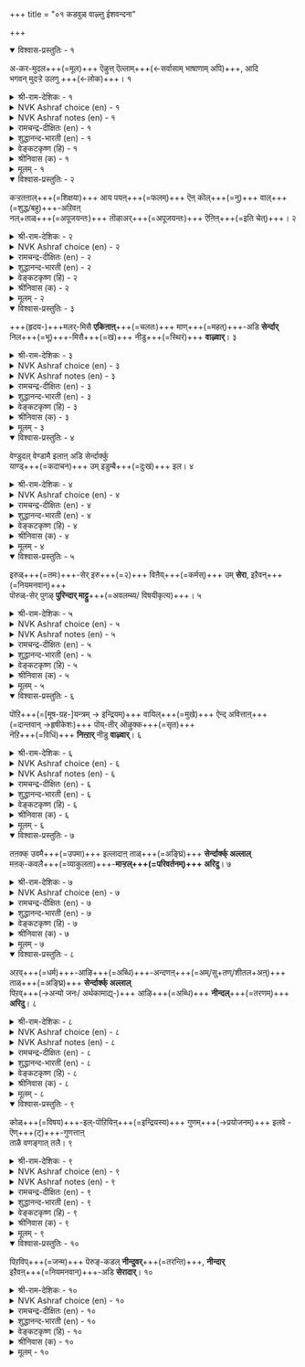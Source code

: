 +++
title = "०१ कडवुळ् वाऴ्त्तु ईशवन्दना"

+++

<details open><summary>विश्वास-प्रस्तुतिः - १</summary>

अ-कर-मुदल+++(=मूल)+++ ऎऴुत्त् ऎल्लाम्+++(←सर्वासाम् भाषाणाम् अपि)+++, आदि  
भगवन् मुदऱ्ऱे उलगु +++(←लोक)+++।       १  
</details>

<details><summary>श्री-राम-देशिकः - १</summary>

अकाराद् एव **निर्यान्ति**  
समस्तान्य् अक्षराणि च ।  
चराचर-प्रपञ्चोऽयम्  
ईश्वराद् एव **जायते** ॥ १॥
</details>

<details><summary>NVK Ashraf choice (en) - १</summary>

०००१  
With alpha begins all alphabets;  
And the world with the first Bhagavan. *  
(K.N. Subramanyam), (K.R. Srinivasa Iyengar)  
</details>

<details><summary>NVK Ashraf notes (en) - १</summary>

१. "Bhagavan". Scholars differ in their opinion as to what this word stands for. Most traditional and modern scholars, based on the title of the chapter "In praise of God", render the word to mean "Creator God". However Jaina scholars claim that the word "आदि भगवन्" [Ādi bhagavan] is a clear reference to the name of the first Jina Thirthankara "ādeenath" or rashabha (Chakravarti, १९५१; Subramanyam, १९८७). It is interesting to note that Valluvar who has used very few words of Sanskrit origin in his whole work, opted for the twin word "आदि भगवन्" here. Moreover, since the simile "ऎऴुत्तॆल्लाम्" is plural, the emphasis "उलगु" should also be taken in plural. The "world" could thus means the "people of the world" (उलगत्तार्क्कु).
</details>

<details><summary>रामचन्द्र-दीक्षितः (en) - १</summary>

1\. akaram mutala, eḻuttu ellām; āti-  
pakavaṉ mutaṟṟē, ulaku.

1\. All the letters have the letter ‘A’ as their Origin; this world has God as its origin.  
</details>

<details><summary>शुद्धानन्द-भारती (en) - १</summary>

1\. அகர முதல எழுத்தெல்லாம் ஆதி  
பகவன் முதற்றே உலகு  
'A' leads letters; the Ancient Lord  
Leads and lords the entire world.         1  
</details>

<details><summary>वेङ्कटकृष्ण (हि) - १</summary>

1
अक्षर सबके आदि में, है अकार का स्थान ।  
अखिल लोक का आदि तो, रहा आदि भगवान ॥
</details>

<details><summary>श्रीनिवास (क) - १</summary>

1. अक्षरगळिगॆल्ला अकारवे मॊदलु, लोकक्कॆल्ला मॊदलु आदि भगवन् 

</details>

<details><summary>मूलम् - १</summary>

अगर मुदल ऎऴुत्तॆल्लाम् आदि  
भगवऩ् मुदऱ्ऱे उलगु। १  
</details>

<details open><summary>विश्वास-प्रस्तुतिः - २</summary>

कऱ्ऱतऩाल्+++(=शिक्षया)+++ आय पयऩ्+++(=फलम्)+++ ऎऩ् कॊल्+++(=नु)+++ वाल्+++(=शुद्ध/बहु)+++-अऱिवऩ्  
नल्+ताळ्+++(=अपूजयन्तः)+++ तॊऴाअर्+++(=अपूजयन्तः)+++ ऎऩिऩ्+++(=इति चेत्)+++। २  
</details>

<details><summary>श्री-राम-देशिकः - २</summary>

ईशस्य ज्ञानरूपस्य  
विना पाद-**निषेवणम्** ।  
**सन्त्व् अधीतानि** शास्त्रणि  
**न** तैर् अस्ति **प्रयोजनम्** ॥ २॥
</details>

<details><summary>NVK Ashraf choice (en) - २</summary>

०००२  
Of what avail is learning if one worships not  
The holy feet of Pure Intelligence? *  
(V.V.S. Aiyar), (G. Vanmikanathan)  
</details>

<details><summary>रामचन्द्र-दीक्षितः (en) - २</summary>

2\. kaṟṟataṉāl āya payaṉ eṉkol-vāl-aṟivaṉ  
nal tāḷ toḻāar eṉiṉ?.

2\. Of what avail is learning, if the learned do not adore the good feet of Him who is Immaculate Wisdom?  
</details>

<details><summary>शुद्धानन्द-भारती (en) - २</summary>

2\. கற்றதனா லாய பயனென்கொல் வாலறிவன்  
நற்றாள் தொழாஅர் எனின்  
That lore is vain which does not fall  
At His good feet who knoweth all.         2  
</details>

<details><summary>वेङ्कटकृष्ण (हि) - २</summary>

2
विद्योपार्जन भी भला, क्या आयेगा काम ।  
श्रीपद पर सत्याज्ञ के, यदि नहिं किया प्रणाम ॥
</details>

<details><summary>श्रीनिवास (क) - २</summary>

2. परम शुद्दज्ञान स्वरूपद भगवन्तन सत् पादगळिगॆ नमिसदिद्दरॆ कलितन्दरिन्दाद फलवेनु ?

</details>

<details><summary>मूलम् - २</summary>

कऱ्ऱतऩाल् आय पयऩॆऩ्कॊल् वालऱिवऩ्  
नऱ्ऱाळ् तॊऴाअर् ऎऩिऩ्। २  
</details>

<details open><summary>विश्वास-प्रस्तुतिः - ३</summary>

+++(हृदय-)+++मलर्-मिसै **एकिऩाऩ्**+++(=चलतः)+++ माण्+++(=महत्)+++-अडि **सेर्न्दार्**  
निल+++(=भू)+++-मिसै+++(=खं)+++ नीडु+++(=स्थिरं)+++ **वाऴ्वार्**।      ३  
</details>

<details><summary>श्री-राम-देशिकः - ३</summary>

भक्तानां मानसाम्भोज-  
वासिनो जगद्-ईशितुः ।  
**भजतां** पाद-युगलं  
**जायन्ते** नित्य-सम्पदः ॥ ३॥
</details>

<details><summary>NVK Ashraf choice (en) - ३</summary>

०००३  
Long life on earth is theirs who reach  
The glorious feet of Him who walked on flowers.  
(P.S. Sundaram), (V.V.S. Aiyar)  
</details>

<details><summary>NVK Ashraf notes (en) - ३</summary>

३. An alternate 'mystical' translation, but not implied in the original: "The Supreme dwells within the lotus of the heart. Those who reach His Splendid Feet dwell endearingly within unearthly realms" - (Satguru Subramuniyaswami). Other translators who adopted this interpretation Parithiyār and Kālingar (two of the five known ancient commentators of Tirukkural) include (G. Vanmikanathan), (K. Krishnaswamy & Vijaya Ramkumar) and (C. Rajagopalachari).
</details>

<details><summary>रामचन्द्र-दीक्षितः (en) - ३</summary>

3\. malarmicai ēkiṉāṉ māṇ aṭi cērntār  
nilamicai nīṭu vāḻvār.

3\. Those who find refuge in the great feet (of Him) who lives in the lotus of the heart (of the devotee) live eternally in heaven.  
</details>

<details><summary>शुद्धानन्द-भारती (en) - ३</summary>

3\. மலர்மிசை ஏகினான் மாணடி சேர்ந்தார்  
நிலமிசை நீடுவாழ் வார்  
Long they live on earth who gain  
The feet of God in florid brain.         3  
</details>

<details><summary>वेङ्कटकृष्ण (हि) - ३</summary>

3
हृदय-पद्‍म-गत ईश के, पाद-पद्‍म जो पाय ।  
श्रेयस्कर वरलोक में, चिरजीवी रह जाय ॥
</details>

<details><summary>श्रीनिवास (क) - ३</summary>

3. मलरॊळुज्जीविसुववन परम पादगळन्नु सेरिदवरु भूमिय मेलॆ निडुगाल बाळुवरु

</details>

<details><summary>मूलम् - ३</summary>

मलर्मिसै एकिऩाऩ् माणडि सेर्न्दार्  
निलमिसै नीडुवाऴ् वार्। ३  
</details>

<details open><summary>विश्वास-प्रस्तुतिः - ४</summary>

वेण्डुदल् वेण्डामै इलाऩ् अडि सेर्न्दार्क्कु  
याण्ड्+++(=कदाचन)+++ उम् इडुम्बै+++(=दुःखं)+++ इल।       ४  
</details>

<details><summary>श्री-राम-देशिकः - ४</summary>

दयालोः सर्वमित्रस्य  
शरणागत-साक्षिणः ।  
**नमतां** पादयुगलं  
**न** स्याद् **दुःखं** कदाचन ॥ ४॥
</details>

<details><summary>NVK Ashraf choice (en) - ४</summary>

०००४  
No evil will befall those who reach the feet  
Of the One beyond likes and dislikes.  
(N.V.K. Ashraf)  
</details>

<details><summary>रामचन्द्र-दीक्षितः (en) - ४</summary>

4\. vēṇṭutal vēṇṭāmai ilāṉ aṭi cērntārkku  
yāṇṭum iṭumpai ila.

4\. Those who have attained the feet of Him who has no likes or dislikes will be rid of all troubles.  
</details>

<details><summary>शुद्धानन्द-भारती (en) - ४</summary>

4\. வேண்டுதல் வேண்டாமை இலர்ன்அடி சேர்ந்தார்க்கு  
யாண்டும் இடும்பை இல  
Who hold His feet who likes nor loathes  
Are free from woes of human births.         4  
</details>

<details><summary>वेङ्कटकृष्ण (हि) - ४</summary>

4
राग-द्वेष विहीन के, चरणाश्रित जो लोग ।  
दुःख न दे उनको कभी, भव-बाधा का रोग ॥
</details>

<details><summary>श्रीनिवास (क) - ४</summary>

4. बेकु बेडगळॊन्दू इल्लदवन (भगवन्तन) अडिगळन्नु सेरिदवरु दुगुडदिन्द दूरवागुवरु

</details>

<details><summary>मूलम् - ४</summary>

वेण्डुदल् वेण्डामै इलाऩटि सेर्न्दार्क्कु  
याण्डुम् इडुम्बै इल। ४  
</details>

<details open><summary>विश्वास-प्रस्तुतिः - ५</summary>

इरुळ्+++(=तमः)+++-सेर् इरु+++(=२)+++ विऩैय्+++(=कर्मस्)+++ उम् **सेरा**, इऱैवन्+++(=नियमनवान्)+++  
पॊरुळ्-सेर् पुगऴ् **पुरिन्दार् माट्टु**+++(=अवलम्ब्य/ विषयीकृत्य)+++।      ५  
</details>

<details><summary>श्री-राम-देशिकः - ५</summary>

माहात्म्यम् अप्रमेयस्य  
**ज्ञात्वा** तं **भजतां** नृणाम् ।  
अज्ञान-मूलकं कर्म  
द्विविधं चापि **नश्यति** ॥ ५॥
</details>

<details><summary>NVK Ashraf choice (en) - ५</summary>

०००५  
The twin deeds of dark illusion do not affect those  
Who delight meaningfully in Lord's praise. *  
(S.M. Diaz)  
</details>

<details><summary>NVK Ashraf notes (en) - ५</summary>

५. Twin deeds [of dark illusion] are fruits of both good and evil deeds.
</details>

<details><summary>रामचन्द्र-दीक्षितः (en) - ५</summary>

5\. iruḷ cēr iru viṉaiyum cērā, iṟaivaṉ  
poruḷ cēr pukaḻ purintārmāṭṭu.

5\. Actions, both good and bad that spring from darkness of the mind will never touch those who ever chant the glories of the Lord.  
</details>

<details><summary>शुद्धानन्द-भारती (en) - ५</summary>

5\. இருள்சேர் இருவினையும் சேரா இறைவன்  
பொருள்சேர் புகழ்புரிந்தார் மாட்டு  
God's praise who tell, are free from right  
And wrong, the twins of dreaming night.         5  
</details>

<details><summary>वेङ्कटकृष्ण (हि) - ५</summary>

5
जो रहते हैं ईश के, सत्य भजन में लिप्त ।  
अज्ञानाश्रित कर्म दो, उनको करें न लिप्त ॥
</details>

<details><summary>श्रीनिवास (क) - ५</summary>

5. मनद इरुळिन्दुण्टागुव ऒळितु, कॆडकुगळॆम्ब ऎरडु विधवाद कर्मगळू भगवन्तन महिमॆयन्नु हॊगळुववरिगॆ सेरुवुदिल्ल

</details>

<details><summary>मूलम् - ५</summary>

इरुळ्सेर् इरुविऩैयुम् सेरा इऱैवऩ्  
पॊरुळ्सेर् पुगऴ्बुरिन्दार् माट्टु। ५  
</details>

<details open><summary>विश्वास-प्रस्तुतिः - ६</summary>

पॊऱि+++(=[मूष-ग्रह-]यन्त्रम् → इन्द्रियम्)+++ वायिल्+++(=मुखे)+++ ऐन्द् अवित्ताऩ्+++(=दान्तवान् →हृषीकेशः)+++ पॊय्-तीर् ऒऴुक्क+++(=सृत)+++  
नॆऱि+++(=विधिं)+++ **निऩ्ऱार्** नीडु **वाऴ्वार्**।       ६  
</details>

<details><summary>श्री-राम-देशिकः - ६</summary>

पञ्चेन्द्रियाणि **सम्मृश्य**  
तान्य् अर्थेभ्यो **निवर्तयन्** ।  
ईश्वरोक्तेन मार्गेण  
**गच्छन्** नित्य-**सुखी** भवेत् ॥ ६॥
</details>

<details><summary>NVK Ashraf choice (en) - ६</summary>

०००६  
Long life is theirs who tread the path of Him  
Who conquered the five senses.  
(P.S. Sundaram)  
</details>

<details><summary>NVK Ashraf notes (en) - ६</summary>

६. This cannot be a reference to God, for God is beyond the senses and only mortals will be required to control the five senses. Almost all translators, however, have taken this as a reference to God. Some translators have attempted to get over this difficulty by employing non-committal renderings like this one: "He who has controlled the five senses and is established in the path of righteousness will lead a life of fulfillment" - (K. Krishnaswamy & Vijaya Ramkumar). It is worth noting that the word 'Jina' literally means "conqueror or victorious", i.e. the conqueror of five senses. This couplet could actually be a reference to a Jaina Tirthankara. Buddha also conquered the five senses, but neither Gautama nor the preceding Buddhas were called Adi Bagavan.
</details>

<details><summary>रामचन्द्र-दीक्षितः (en) - ६</summary>

6\. poṟi vāyil aintu avittāṉ poy tīr oḻukka  
neṟi niṉṟār nīṭu vāḻvār.

6\. Those who still the five senses and walk in truth and right will ever live.  
</details>

<details><summary>शुद्धानन्द-भारती (en) - ६</summary>

6\. பொறிவாயில் ஐந்தவித்தான் பொய்தீர் ஒழுக்க  
நெறிநின்றார் நீடுவாழ் வார்  
They prosper long who walk His way  
Who has the senses signed away.         6  
</details>

<details><summary>वेङ्कटकृष्ण (हि) - ६</summary>

6
पंचेन्द्रिय-निग्रह किये, प्रभु का किया विधान ।  
धर्म-पंथ के पथिक जो, हों चिर आयुष्मान ॥
</details>

<details><summary>श्रीनिवास (क) - ६</summary>

6. ऐदु इन्द्रियगळ बागिलन्नु मुच्चिदवनु भगवन्त. अवन कळङ्कविल्लद नेरवाद ऋजुमार्गदल्लि निन्तवरु निडुबाळन्नु नडॆसुवरु.

</details>

<details><summary>मूलम् - ६</summary>

पॊऱिवायिल् ऐन्दवित्ताऩ् पॊय्दीर् ऒऴुक्क  
नॆऱिनिऩ्ऱार् नीडुवाऴ् वार्। ६  
</details>

<details open><summary>विश्वास-प्रस्तुतिः - ७</summary>

तऩक्क् उवमै+++(=उपमा)+++ इल्लादाऩ् ताळ्+++(=अङ्घ्रिं)+++ **सेर्न्दार्क्क् अल्लाल्**  
मऩक्-कवलै+++(=व्याकुलता)+++-**माऱ्ऱल्+++(=परिवर्तनम्)+++ अरिदु**।      ७  
</details>

<details><summary>श्री-राम-देशिकः - ७</summary>

ईशं निरुपमं नित्यं  
यो वै शरणम् आश्रितः ।  
स एव दुःख-रहितो  
नित्यं **सुखम् इहाश्नुते** ॥ ७॥
</details>

<details><summary>NVK Ashraf choice (en) - ७</summary>

०००७  
They alone escape from sorrows who take refuge  
In the feet of Him beyond compare. *  
(V.V.S. Aiyar)  
</details>

<details><summary>रामचन्द्र-दीक्षितः (en) - ७</summary>

7\. taṉakku uvamai illātāṉ tāḷ cērntārkku allāl,  
maṉak kavalai māṟṟal aritu.

7\. Only those who have sought refuge in the feet of the peerless can shake off anxiety. Others cannot.  
</details>

<details><summary>शुद्धानन्द-भारती (en) - ७</summary>

7\. தனக்குஉவமை இல்லாதான் தாள்சேர்ந்தார்க்கு கல்லால்  
மனக்கவலை மாற்றல் அரிது  
His feet, whose likeness none can find,  
Alone can ease the anxious mind.         7  
</details>

<details><summary>वेङ्कटकृष्ण (हि) - ७</summary>

7
ईश्वर उपमारहित का, नहीं पदाश्रय-युक्त ।  
तो निश्चय संभव नहीं, होना चिन्ता-मुक्त ॥
</details>

<details><summary>श्रीनिवास (क) - ७</summary>

7. तनगॆ उपमॆयिल्लदवनु भगवन्त. अवन पादगळन्नु नम्बिदवरिगॆ अल्लदॆ, उळिदवरिगॆ मनस्सिन कळवळ कळॆदु कॊळ्ळुवुदु असाध्य.

</details>

<details><summary>मूलम् - ७</summary>

तऩक्कुवमै इल्लादाऩ् ताळ्सेर्न्दार्क् कल्लाल्  
मऩक्कवलै माऱ्ऱल् अरिदु। ७  
</details>

<details open><summary>विश्वास-प्रस्तुतिः - ८</summary>

अऱव्+++(=धर्म)+++-आऴि+++(=अब्धि)+++-अन्दणऩ्+++(=अम्/सु+तण्/शीतल+अऩ्)+++ ताळ्+++(=अङ्घ्रि)+++ **सेर्न्दार्क्क् अल्लाल्**  
पिऱव्+++(→अन्यो जनः/ अर्थकामाद्य्-)+++ आऴि+++(=अब्धि)+++ **नीन्दल्**+++(=तरणम्)+++ **अरिदु**।      ८  
</details>

<details><summary>श्री-राम-देशिकः - ८</summary>

धर्मसिन्धोः दया-मूर्तेः  
नावं चरण-रूपिणीम् ।  
अलब्ध्वा दुःख-जल-धेः  
पारं गन्तुं न शक्यते ॥ ८॥
</details>

<details><summary>NVK Ashraf choice (en) - ८</summary>

०००८  
None can swim the sea of births, but those united  
To the feet of that Being, a sea of virtue. *  
(W.H. Drew and J. Lazarus)  
</details>

<details><summary>NVK Ashraf notes (en) - ८</summary>

८. The word "अऱवाऴि" can be taken to mean, either "sea of virtue" or "wheel of the virtue". Similarly, the word "पिऱ" could either mean "birth" or "other". Depending on the combination of these meanings chosen, the couplet can also be translated in the following ways: (i) "Only those who reach the feet of the lord, the ocean of virtue, can cross those other oceans." - * (Norman Cutler). The other two oceans could be oceans of Wealth and Pleasure. (ii) "Only by clinging to the feet of the Lord of the wheel of virtue, that one can swim the ocean of this life" * - (G. Siromoney, S. Govindaraju & M. Chandrasekaran).
</details>

<details><summary>रामचन्द्र-दीक्षितः (en) - ८</summary>

8\. aṟa āḻi antaṇaṉ tāḷ cērntārkku allāl,  
piṟa āḻi nīntal aritu.

8\. Only those who have clung to the feet of the Lord who is the sea of righteousness, will be able to sail the other seas. Others cannot.  
</details>

<details><summary>शुद्धानन्द-भारती (en) - ८</summary>

8\. அறவாழி அந்தணன் தாள்சேர்ந்தார்க் கல்லால்  
பிறவாழி நீந்தல் அரிது  
Who swims the sea of vice is he  
Who clasps the feet of Virtue's sea.         8  
</details>

<details><summary>वेङ्कटकृष्ण (हि) - ८</summary>

8
धर्म-सिन्धु करुणेश के, शरणागत है धन्य ।  
उसे छोड दुख-सिन्धु को, पार‍ न पाये अन्य ॥
</details>

<details><summary>श्रीनिवास (क) - ८</summary>

8. सच्चारित्र्यद कडलाद भगवन्तन अडिगळन्नु सेरिदवरिगल्लदॆ (मिक्कवरिगॆ) संसार सागरगळन्नु ईसि दाटलु सुलभवल्ल.

</details>

<details><summary>मूलम् - ८</summary>

अऱवाऴि अन्दणऩ् ताळ्सेर्न्दार्क् कल्लाल्  
पिऱवाऴि नीन्दल् अरिदु। ८  
</details>

<details open><summary>विश्वास-प्रस्तुतिः - ९</summary>

कोळ्+++(=विषय)+++-इल्-पॊऱियिऩ्+++(=इन्द्रियस्य)+++ गुणम्+++(→प्रयोजनम्)+++ इलवे - ऎण्+++(ट्)+++-गुणत्ताऩ्  
ताळै वणङ्गात् तलै।      ९  
</details>

<details><summary>श्री-राम-देशिकः - ९</summary>

गुणाष्टक-युतेशस्य  
पदे येन न वन्दिते ।  
दृष्टया विरहितं चक्षुर्  
इरिव तस्य शिरो वृथा ॥ ९॥
</details>

<details><summary>NVK Ashraf choice (en) - ९</summary>

०००९  
Depraved, senseless and worthless is the head  
Unbowed at the feet of Him with eight qualities.  
(P.S. Sundaram), (N.V.K. Ashraf)  
</details>

<details><summary>NVK Ashraf notes (en) - ९</summary>

९. This couplet could refer to one of the five Parméstins, the Siddhās (liberated souls) of Jainism, because they only are designated with ८ guñas (qualities) (Malaiya, १९९८). The other four Arhats, Āchāryās, Upādhyāyās and Sādhus (Ashta Pahuda VI:१०४) are identified as Jinas with १२, ३६, २५ and २७ guñas respectively (Malaiya, १९९८). What are the eight qualities or guñas of Siddhās? Ananta jnāna, Ananta darshana, Ananta labdhi, Ananta sukha, Akshaya sthiti, Being vitāraga, Being arupa and Aguruladhutaa. Ancient commentator Parithiyar lists these eight qualities (अनन्त ज्ञानम्, अनन्त वीरियम्, कोत्तिरमिन्मै, अनन्त तरिसनम्, अनन्त कुणम्, अऴिया इयल्बु, नाममिन्मै, अवाविन्मै) as qualities of Lord Shiva!
</details>

<details><summary>रामचन्द्र-दीक्षितः (en) - ९</summary>

9\. kōḷ il poṟiyil kuṇam ilavē-eṇkuṇattāṉ  
tāḷai vaṇaṅkāt talai.

9\. The head that does not bow down before and worship the feet of the Lord of the eight attributes, will be as like the palsied senses.  
</details>

<details><summary>शुद्धानन्द-भारती (en) - ९</summary>

9\. கோளில் பொறியில் குணமிலவே எண்குணத்தான்  
தாளை வணங்காத் தலை.  
Like senses stale that head is vain  
Which bows not to Eight-Virtued Divine.         9  
</details>

<details><summary>वेङ्कटकृष्ण (हि) - ९</summary>

9
निष्क्रिय इन्द्रिय सदृश ही, 'सिर' है केवल नाम ।  
अष्टगुणी के चरण पर, यदि नहिं किया प्रणाम ॥
</details>

<details><summary>श्रीनिवास (क) - ९</summary>

9. ऎण्टु गुणवुळ्ळवन (भगवन्तन) पादगळिगॆ ऎरगद तलॆयु, ग्रहण शक्तियन्नु कळॆदुकॊण्ड इन्द्रियगळन्तॆ निष्पलवागुत्तदॆ.

</details>

<details><summary>मूलम् - ९</summary>

कोळिल् पॊऱियिऩ् कुणमिलवे ऎण्गुणत्ताऩ्  
ताळै वणङ्गात् तलै। ९  
</details>

<details open><summary>विश्वास-प्रस्तुतिः - १०</summary>

पिऱविप्+++(=जन्म)+++ पॆरुङ्-कडल् **नीन्दुवर्**+++(=तरन्ति)+++, **नीन्दार्**  
इऱैवऩ्+++(=नियमनवान्)+++-अडि **सेरादार्**।       १०  
</details>

<details><summary>श्री-राम-देशिकः - १०</summary>

नावं भगवतः पाद-  
रूपिणीं **प्राप्नुवन्ति** ये ।  
ते **तरन्ति** भवाम्भो-धिम्  
इतरैस् तर्तुम् अक्षमम् ॥ १०॥
</details>

<details><summary>NVK Ashraf choice (en) - १०</summary>

००१०  
The ocean of births can be crossed by none other than  
Those who reach the feet of the Lord. *  
(P.S. Sundaram)  
</details>

<details><summary>रामचन्द्र-दीक्षितः (en) - १०</summary>

10\. piṟavip peruṅ kaṭal nīntuvar; nīntār,  
iṟaivaṉ aṭi cērātār.

10\. Those who gain the feet of the Lord cross the great ocean of births; others cannot.
</details>

<details><summary>शुद्धानन्द-भारती (en) - १०</summary>

10\. பிறவிப் பெருங்கடல் நீந்துவர் நீந்தார்  
இறைவன் அடிசேரா தார்  
The sea of births they alone swim  
Who clench His feet and cleave to Him.        10  
</details>

<details><summary>वेङ्कटकृष्ण (हि) - १०</summary>

10
भव-सागर विस्तार से, पाते हैं निस्तार ।  
ईश-शरण बिन जीव तो, कर नहीं पाये पार ॥
</details>

<details><summary>श्रीनिवास (क) - १०</summary>

10. ऎरॆयुनडि (देवरपाद) सेरिदवरु हुट्टॆम्ब हॆग्गडलन्नु दाटुवरु ; ऎरॆयनडि सेरदवरु अदन्नु दाटलाररु.
</details>

<details><summary>मूलम् - १०</summary>

पिऱविप् पॆरुङ्गडल् नीन्दुवर् नीन्दार्  
इऱैवऩ् अडिसेरा तार्। १०  
</details>


